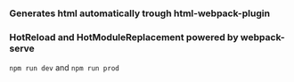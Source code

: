 ### Generates html automatically trough html-webpack-plugin
### HotReload and HotModuleReplacement powered by webpack-serve


`npm run dev` and `npm run prod`
